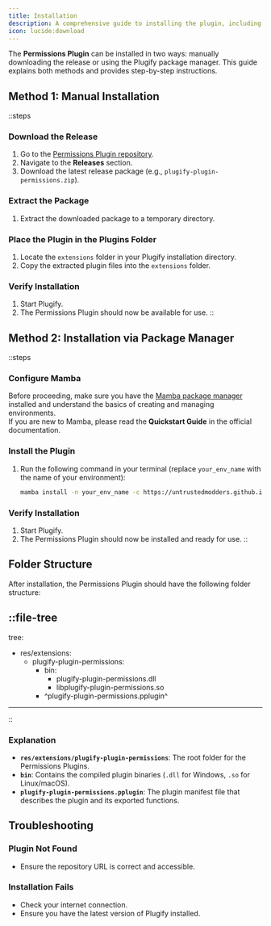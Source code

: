 ```yaml
---
title: Installation
description: A comprehensive guide to installing the plugin, including system requirements and any dependencies.
icon: lucide:download
---
```


The **Permissions Plugin** can be installed in two ways: manually downloading the release or using the Plugify package manager. This guide explains both methods and provides step-by-step instructions.

## **Method 1: Manual Installation**

::steps
### **Download the Release**
1. Go to the [Permissions Plugin repository](https://github.com/untrustedmodders/plugify-plugin-permissions).
2. Navigate to the **Releases** section.
3. Download the latest release package (e.g., `plugify-plugin-permissions.zip`).

### **Extract the Package**
1. Extract the downloaded package to a temporary directory.

### **Place the Plugin in the Plugins Folder**
1. Locate the `extensions` folder in your Plugify installation directory.
2. Copy the extracted plugin files into the `extensions` folder.

### **Verify Installation**
1. Start Plugify.
2. The Permissions Plugin should now be available for use.
::

## **Method 2: Installation via Package Manager**

::steps
### **Configure Mamba**
Before proceeding, make sure you have the [Mamba package manager](https://mamba.readthedocs.io/en/latest/user_guide/mamba.html#mamba-user-guide) installed and understand the basics of creating and managing environments.  
If you are new to Mamba, please read the **Quickstart Guide** in the official documentation.

### **Install the Plugin**
1. Run the following command in your terminal (replace `your_env_name` with the name of your environment):
   ```bash
   mamba install -n your_env_name -c https://untrustedmodders.github.io/plugify-plugin-permissions/ plugify-plugin-permissions
   ```

### **Verify Installation**
1. Start Plugify.
2. The Permissions Plugin should now be installed and ready for use.
::

## **Folder Structure**

After installation, the Permissions Plugin should have the following folder structure:

::file-tree
---
tree:
- res/extensions:
    - plugify-plugin-permissions:
        - bin:
            - plugify-plugin-permissions.dll
            - libplugify-plugin-permissions.so
        - ^plugify-plugin-permissions.pplugin^
---
::

### **Explanation**
- **`res/extensions/plugify-plugin-permissions`**: The root folder for the Permissions Plugins.
- **`bin`**: Contains the compiled plugin binaries (`.dll` for Windows, `.so` for Linux/macOS).
- **`plugify-plugin-permissions.pplugin`**: The plugin manifest file that describes the plugin and its exported functions.

## **Troubleshooting**

### **Plugin Not Found**
- Ensure the repository URL is correct and accessible.

### **Installation Fails**
- Check your internet connection.
- Ensure you have the latest version of Plugify installed.

